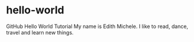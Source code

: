 # hello-world
GitHub Hello World Tutorial
My name is Edith Michele.
I like to read, dance, travel and learn new things.
